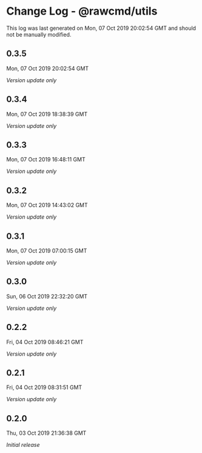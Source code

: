 # Change Log - @rawcmd/utils

This log was last generated on Mon, 07 Oct 2019 20:02:54 GMT and should not be manually modified.

## 0.3.5
Mon, 07 Oct 2019 20:02:54 GMT

*Version update only*

## 0.3.4
Mon, 07 Oct 2019 18:38:39 GMT

*Version update only*

## 0.3.3
Mon, 07 Oct 2019 16:48:11 GMT

*Version update only*

## 0.3.2
Mon, 07 Oct 2019 14:43:02 GMT

*Version update only*

## 0.3.1
Mon, 07 Oct 2019 07:00:15 GMT

*Version update only*

## 0.3.0
Sun, 06 Oct 2019 22:32:20 GMT

*Version update only*

## 0.2.2
Fri, 04 Oct 2019 08:46:21 GMT

*Version update only*

## 0.2.1
Fri, 04 Oct 2019 08:31:51 GMT

*Version update only*

## 0.2.0
Thu, 03 Oct 2019 21:36:38 GMT

*Initial release*

